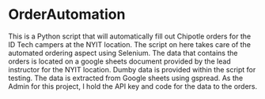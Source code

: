 # OrderAutomation
This is a Python script that will automatically fill out Chipotle orders for the ID Tech campers at the NYIT location. The script on here takes care of the automated ordering aspect using Selenium. The data that contains the orders is located on a google sheets document provided by the lead instructor for the NYIT location. Dumby data is provided within the script for testing. The data is extracted from Google sheets using gspread. As the Admin for this project, I hold the API key and code for the data to the orders.
